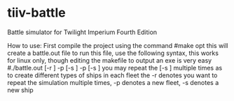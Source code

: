 # tiiv-battle
Battle simulator for Twilight Imperium Fourth Edition

How to use:
First compile the project using the command
#make opt
this will create a battle.out file
to run this file, use the following syntax, this works for linux only, though editing the makefile to output an exe is very easy
#./battle.out [-r <int runCount>] -p [-s <string shipName> <int shipCount>] -p [-s <string shipName> <int shipCount>]
you may repeat the [-s <string shipName> <int shipCount>] multiple times as to create different types of ships in each fleet
the -r denotes you want to repeat the simulation multiple times, -p denotes a new fleet, -s denotes a new ship
